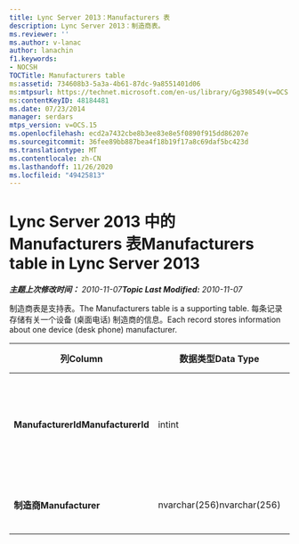 ```yaml
---
title: Lync Server 2013：Manufacturers 表
description: Lync Server 2013：制造商表。
ms.reviewer: ''
ms.author: v-lanac
author: lanachin
f1.keywords:
- NOCSH
TOCTitle: Manufacturers table
ms:assetid: 734608b3-5a3a-4b61-87dc-9a8551401d06
ms:mtpsurl: https://technet.microsoft.com/en-us/library/Gg398549(v=OCS.15)
ms:contentKeyID: 48184481
ms.date: 07/23/2014
manager: serdars
mtps_version: v=OCS.15
ms.openlocfilehash: ecd2a7432cbe8b3ee83e8e5f0890f915dd86207e
ms.sourcegitcommit: 36fee89bb887bea4f18b19f17a8c69daf5bc423d
ms.translationtype: MT
ms.contentlocale: zh-CN
ms.lasthandoff: 11/26/2020
ms.locfileid: "49425813"
---
```

# <a name="manufacturers-table-in-lync-server-2013"></a><span data-ttu-id="68aa4-103">Lync Server 2013 中的 Manufacturers 表</span><span class="sxs-lookup"><span data-stu-id="68aa4-103">Manufacturers table in Lync Server 2013</span></span>

<div data-xmlns="http://www.w3.org/1999/xhtml">

<div class="topic" data-xmlns="http://www.w3.org/1999/xhtml" data-msxsl="urn:schemas-microsoft-com:xslt" data-cs="https://msdn.microsoft.com/">

<div data-asp="https://msdn2.microsoft.com/asp">



</div>

<div id="mainSection">

<div id="mainBody"><span data-ttu-id="68aa4-104">

<span> </span></span><span class="sxs-lookup"><span data-stu-id="68aa4-104">

<span> </span></span></span>

<span data-ttu-id="68aa4-105">_**主题上次修改时间：** 2010-11-07_</span><span class="sxs-lookup"><span data-stu-id="68aa4-105">_**Topic Last Modified:** 2010-11-07_</span></span>

<span data-ttu-id="68aa4-106">制造商表是支持表。</span><span class="sxs-lookup"><span data-stu-id="68aa4-106">The Manufacturers table is a supporting table.</span></span> <span data-ttu-id="68aa4-107">每条记录存储有关一个设备 (桌面电话) 制造商的信息。</span><span class="sxs-lookup"><span data-stu-id="68aa4-107">Each record stores information about one device (desk phone) manufacturer.</span></span>


<table>
<colgroup>
<col style="width: 25%" />
<col style="width: 25%" />
<col style="width: 25%" />
<col style="width: 25%" />
</colgroup>
<thead>
<tr class="header">
<th><span data-ttu-id="68aa4-108">列</span><span class="sxs-lookup"><span data-stu-id="68aa4-108">Column</span></span></th>
<th><span data-ttu-id="68aa4-109">数据类型</span><span class="sxs-lookup"><span data-stu-id="68aa4-109">Data Type</span></span></th>
<th><span data-ttu-id="68aa4-110">键/索引</span><span class="sxs-lookup"><span data-stu-id="68aa4-110">Key/Index</span></span></th>
<th><span data-ttu-id="68aa4-111">详细信息</span><span class="sxs-lookup"><span data-stu-id="68aa4-111">Details</span></span></th>
</tr>
</thead>
<tbody>
<tr class="odd">
<td><p><span data-ttu-id="68aa4-112"><strong>ManufacturerId</strong></span><span class="sxs-lookup"><span data-stu-id="68aa4-112"><strong>ManufacturerId</strong></span></span></p></td>
<td><p><span data-ttu-id="68aa4-113">int</span><span class="sxs-lookup"><span data-stu-id="68aa4-113">int</span></span></p></td>
<td><p><span data-ttu-id="68aa4-114">Primary</span><span class="sxs-lookup"><span data-stu-id="68aa4-114">Primary</span></span></p></td>
<td><p><span data-ttu-id="68aa4-115">标识此制造商的唯一号码。</span><span class="sxs-lookup"><span data-stu-id="68aa4-115">Unique number identifying this manufacturer.</span></span></p></td>
</tr>
<tr class="even">
<td><p><span data-ttu-id="68aa4-116"><strong>制造商</strong></span><span class="sxs-lookup"><span data-stu-id="68aa4-116"><strong>Manufacturer</strong></span></span></p></td>
<td><p><span data-ttu-id="68aa4-117">nvarchar(256)</span><span class="sxs-lookup"><span data-stu-id="68aa4-117">nvarchar(256)</span></span></p></td>
<td><p> </p></td>
<td><p><span data-ttu-id="68aa4-118">制造商名称。</span><span class="sxs-lookup"><span data-stu-id="68aa4-118">Manufacturer name.</span></span></p></td>
</tr>
</tbody>
</table><span data-ttu-id="68aa4-119">


</div>

<span> </span>

</div>

</div>

</span><span class="sxs-lookup"><span data-stu-id="68aa4-119">


</div>

<span> </span>

</div>

</div>

</span></span></div>


